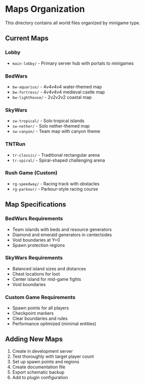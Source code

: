 # Maps Organization

This directory contains all world files organized by minigame type.

## Current Maps

### Lobby
- `main-lobby/` - Primary server hub with portals to minigames

### BedWars
- `bw-aquarius/` - 4v4v4v4 water-themed map
- `bw-fortress/` - 4v4v4v4 medieval castle map
- `bw-lighthouse/` - 2v2v2v2 coastal map

### SkyWars
- `sw-tropical/` - Solo tropical islands
- `sw-nether/` - Solo nether-themed map
- `sw-canyon/` - Team map with canyon theme

### TNTRun
- `tr-classic/` - Traditional rectangular arena
- `tr-spiral/` - Spiral-shaped challenging arena

### Rush Game (Custom)
- `rg-speedway/` - Racing track with obstacles
- `rg-parkour/` - Parkour-style racing course

## Map Specifications

### BedWars Requirements
- Team islands with beds and resource generators
- Diamond and emerald generators in center/sides
- Void boundaries at Y=0
- Spawn protection regions

### SkyWars Requirements
- Balanced island sizes and distances
- Chest locations for loot
- Center island for mid-game fights
- Void boundaries

### Custom Game Requirements
- Spawn points for all players
- Checkpoint markers
- Clear boundaries and rules
- Performance optimized (minimal entities)

## Adding New Maps

1. Create in development server
2. Test thoroughly with target player count
3. Set up spawn points and regions
4. Create documentation file
5. Export schematic backup
6. Add to plugin configuration
